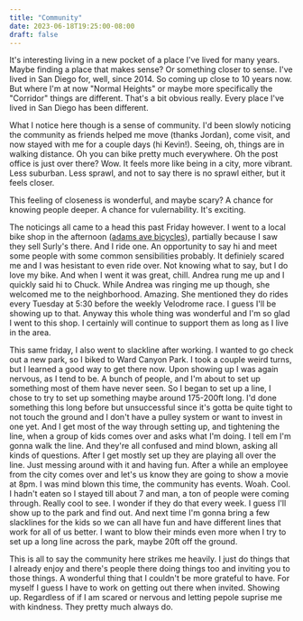 ```yaml
---
title: "Community"
date: 2023-06-18T19:25:00-08:00
draft: false
---
```


It's interesting living in a new pocket of a place I've lived for many years. Maybe finding a place that makes sense? Or something closer to sense. I've lived in San Diego for, well, since 2014. So coming up close to 10 years now. But where I'm at now "Normal Heights" or maybe more specifically the "Corridor" things are different. That's a bit obvious really. Every place I've lived in San Diego has been different. 

What I notice here though is a sense of community. I'd been slowly noticing the community as friends helped me move (thanks Jordan), come visit, and now stayed with me for a couple days (hi Kevin!). Seeing, oh, things are in walking distance. Oh you can bike pretty much everywhere. Oh the post office is just over there? Wow. It feels more like being in a city, more vibrant. Less suburban. Less sprawl, and not to say there is no sprawl either, but it feels closer. 

This feeling of closeness is wonderful, and maybe scary? A chance for knowing people deeper. A chance for vulernability. It's exciting.

The noticings all came to a head this past Friday however. I went to a local bike shop in the afternoon ([adams ave bicycles](https://www.aabikes.net/)), partially because I saw they sell Surly's there. And I ride one. An opportunity to say hi and meet some people with some common sensibilities probably. It definiely scared me and I was hesistant to even ride over. Not knowing what to say, but I do love my bike. And when I went it was great, chill. Andrea rung me up and I quickly said hi to Chuck. While Andrea was ringing me up though, she welcomed me to the neighborhood. Amazing. She mentioned they do rides every Tuesday at 5:30 before the weekly Velodrome race. I guess I'll be showing up to that. Anyway this whole thing was wonderful and I'm so glad I went to this shop. I certainly will continue to support them as long as I live in the area. 

This same friday, I also went to slackline after working. I wanted to go check out a new park, so I biked to Ward Canyon Park. I took a couple weird turns, but I learned a good way to get there now. Upon showing up I was again nervous, as I tend to be. A bunch of people, and I'm about to set up something most of them have never seen. So I began to set up a line, I chose to try to set up something maybe around 175-200ft long. I'd done something this long before but unsuccessful since it's gotta be quite tight to not touch the ground and I don't have a pulley system or want to invest in one yet. And I get most of the way through setting up, and tightening the line, when a group of kids comes over and asks what I'm doing. I tell em I'm gonna walk the line. And they're all confused and mind blown, asking all kinds of questions. After I get mostly set up they are playing all over the line. Just messing around with it and having fun. After a while an employee from the city comes over and let's us know they are going to show a movie at 8pm. I was mind blown this time, the community has events. Woah. Cool. I hadn't eaten so I stayed till about 7 and man, a ton of people were coming through. Really cool to see. I wonder if they do that every week. I guess I'll show up to the park and find out. And next time I'm gonna bring a few slacklines for the kids so we can all have fun and have different lines that work for all of us better. I want to blow their minds even more when I try to set up a long line across the park, maybe 20ft off the ground.

This is all to say the community here strikes me heavily. I just do things that I already enjoy and there's people there doing things too and inviting you to those things. A wonderful thing that I couldn't be more grateful to have. For myself I guess I have to work on getting out there when invited. Showing up. Regardless of if I am scared or nervous and letting pepole suprise me with kindness. They pretty much always do. 
